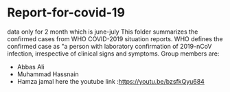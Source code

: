 # Report-for-covid-19
data only for 2 month which is june-july
This folder summarizes the confirmed cases from WHO COVID-2019 situation reports. WHO defines the confirmed case as "a person with laboratory confirmation of 2019-nCoV infection, irrespective of clinical signs and symptoms.
Group members are:
* Abbas Ali
* Muhammad Hassnain
* Hamza jamal
here the youtube link :https://youtu.be/bzsfkQyu684
